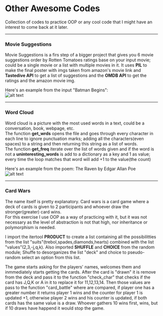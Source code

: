 # Other Awesome Codes

Collection of codes to practice OOP or any cool code that I might have an interest to come back at it later.

---   
### Movie Suggestions 

Movie Suggestions is a firs step of a bigger project that gives you 6 movie suggestions order by Rotten Tomatoes ratings base on your input movie; could be a single movie or a list with multiple movies in it. It uses **PIL** to make the final poster with imgs taken from amazon's movie link and **Tastedive API** to get a list of suggestions and the **OMDB API** to get the ratings and the amazon movie img.

Here's an example from the input "Batman Begins":     
![alt text](https://raw.githubusercontent.com/dsalzedon/Other_Awesome_Codes/master/img/movie_recomendations.jpg)   

---   
### Word Cloud   

Word cloud is a picture with the most used words in a text, could be a conversation, book, webpage, etc.   
The function **get_wrds** opens the file and goes through every character in each line to ignore punctuation marks; adding all the characters(even spaces) to a string and then returning this string as a list of words.   
The function **get_freq**  iterate over the list of words given and if the word is not a **uninteresting_words** is add to a dictionary as a key and 1 as value; every time the loop matches that word will add +1 to the value(the count)

Here's an example from the poem: The Raven by Edgar Allan Poe   
![alt text](https://raw.githubusercontent.com/dsalzedon/Random/master/img/theraven.jpg)   

---

### Card Wars   

The name itself is pretty explanatory.
Card wars is a card game where a deck of cards is given to 2 participants and whoever draw the stronger(greater) card wins.   
For this exercise I use OOP as a way of practicing with it, but it was not necessary as the level of abstraction is not that high, nor inheritance or polymorphism is needed.

I import the itertool **PRODUCT** to create a list containing all the possibilitties from the list "suits"(trebol,spades,diamonds,hearts) combined with the list "values"(2,3,-j,q,k). Also imported **SHUFFLE** and **CHOICE** from the random module; Shuffe to desorganizes the list "deck" and choice to pseudo-random select an option from this list.

The game starts asking for the players' names, welcomes them and inmmediately starts getting the cards. After the card is "drawn" it is remove from the deck and pass it to the function "check_char" that checks if the card has J,Q,K or A in it to replace it for 11,12,13,14.
Then those values are pass to the function "card_battle" where are compared, if player one has a greater number it returns player 1 wins and the counter for player 1 is updated +1, otherwise player 2 wins and his counter is updated, if both cards has the same value is a draw.
Whoever gathers 10 wins first, wins, but if 10 draws have happend it would stop the game.



